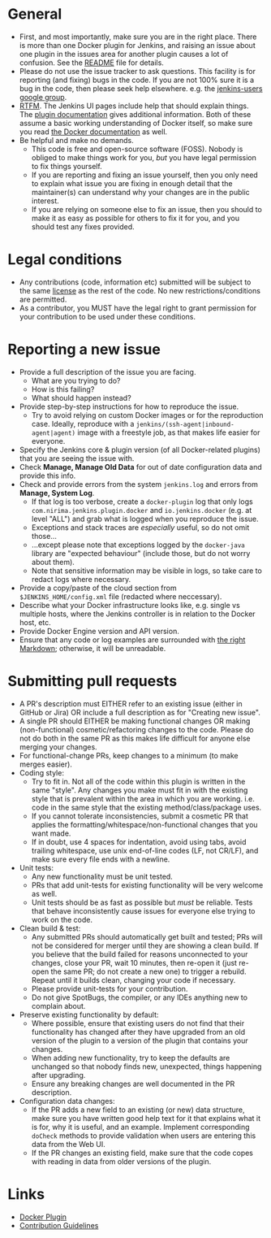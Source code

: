 # General

- First, and most importantly, make sure you are in the right place.
There is more than one Docker plugin for Jenkins, and raising an issue about one plugin in the issues area for another plugin causes a lot of confusion.
See the [README](README.md) file for details.
- Please do not use the issue tracker to ask questions.
This facility is for reporting (and fixing) bugs in the code.
If you are not 100% sure it is a bug in the code, then please seek help elsewhere.
e.g. the [jenkins-users google group](https://groups.google.com/forum/#!forum/jenkinsci-users).
- [RTFM](https://en.wikipedia.org/wiki/RTFM).
The Jenkins UI pages include help that should explain things.
The
[plugin documentation](README.md)
gives additional information.
Both of these assume a basic working understanding of Docker itself, so make sure you read [the Docker documentation](https://docs.docker.com/) as well.
- Be helpful and make no demands.
  * This code is free and open-source software (FOSS). Nobody is obliged to make things work for you, *but* you have legal permission to fix things yourself.
  * If you are reporting and fixing an issue yourself, then you only need to explain what issue you are fixing in enough detail that the maintainer(s) can understand why your changes are in the public interest.
  * If you are relying on someone else to fix an issue, then you should to make it as easy as possible for others to fix it for you, and you should test any fixes provided.

# Legal conditions

- Any contributions (code, information etc) submitted will be subject to the same [license](LICENSE) as the rest of the code.
No new restrictions/conditions are permitted.
- As a contributor, you MUST have the legal right to grant permission for your contribution to be used under these conditions.

# Reporting a new issue

- Provide a full description of the issue you are facing.
  * What are you trying to do?
  * How is this failing?
  * What should happen instead?
- Provide step-by-step instructions for how to reproduce the issue.
  * Try to avoid relying on custom Docker images or for the reproduction case. Ideally, reproduce with a `jenkins/(ssh-agent|inbound-agent|agent)` image with a freestyle job, as that makes life easier for everyone.
- Specify the Jenkins core & plugin version (of all Docker-related plugins) that you are seeing the issue with.
- Check **Manage, Manage Old Data** for out of date configuration data and provide this info.
- Check and provide errors from the system `jenkins.log` and errors from **Manage, System Log**.
  * If that log is too verbose, create a `docker-plugin` log that only logs `com.nirima.jenkins.plugin.docker` and `io.jenkins.docker` (e.g. at level "ALL") and grab what is logged when you reproduce the issue.
  * Exceptions and stack traces are *especially* useful, so do not omit those...
  * ...except please note that exceptions logged by the `docker-java` library are "expected behaviour" (include those, but do not worry about them).
  * Note that sensitive information may be visible in logs, so take care to redact logs where necessary.
- Provide a copy/paste of the cloud section from `$JENKINS_HOME/config.xml` file (redacted where neccessary).
- Describe what your Docker infrastructure looks like, e.g. single vs multiple hosts, where the Jenkins controller is in relation to the Docker host, etc.
- Provide Docker Engine version and API version.
- Ensure that any code or log examples are surrounded with [the right Markdown](https://help.github.com/articles/github-flavored-markdown/); otherwise, it will be unreadable.

# Submitting pull requests

- A PR's description must EITHER refer to an existing issue (either in GitHub or Jira) OR include a full description as for "Creating new issue".
- A single PR should EITHER be making functional changes OR making (non-functional) cosmetic/refactoring changes to the code.
Please do not do both in the same PR as this makes life difficult for anyone else merging your changes.
- For functional-change PRs, keep changes to a minimum (to make merges easier).
- Coding style:
  * Try to fit in.
  Not all of the code within this plugin is written in the same "style".
  Any changes you make must fit in with the existing style that is prevalent within the area in which you are working.
  i.e. code in the same style that the existing method/class/package uses.
  * If you cannot tolerate inconsistencies, submit a cosmetic PR that applies the formatting/whitespace/non-functional changes that you want made.
  * If in doubt, use 4 spaces for indentation, avoid using tabs, avoid trailing whitespace, use unix end-of-line codes (LF, not CR/LF), and make sure every file ends with a newline.
- Unit tests:
  * Any new functionality must be unit tested.
  * PRs that add unit-tests for existing functionality will be very welcome as well.
  * Unit tests should be as fast as possible but *must* be reliable. Tests that behave inconsistently cause issues for everyone else trying to work on the code.
- Clean build & test:
  * Any submitted PRs should automatically get built and tested; PRs will not be considered for merger until they are showing a clean build.
  If you believe that the build failed for reasons unconnected to your changes, close your PR, wait 10 minutes, then re-open it (just re-open the same PR; do not create a new one) to trigger a rebuild.
  Repeat until it builds clean, changing your code if necessary.
  * Please provide unit-tests for your contribution.
  * Do not give SpotBugs, the compiler, or any IDEs anything new to complain about.
- Preserve existing functionality by default:
  * Where possible, ensure that existing users do not find that their functionality has changed after they have upgraded from an old version of the plugin to a version of the plugin that contains your changes.
  * When adding new functionality, try to keep the defaults are unchanged so that nobody finds new, unexpected, things happening after upgrading.
  * Ensure any breaking changes are well documented in the PR description.
- Configuration data changes:
  * If the PR adds a new field to an existing (or new) data structure, make sure you have written good help text for it that explains what it is for, why it is useful, and an example.
  Implement corresponding `doCheck` methods to provide validation when users are entering this data from the Web UI.
  * If the PR changes an existing field, make sure that the code copes with reading in data from older versions of the plugin.

# Links

- [Docker Plugin](https://plugins.jenkins.io/docker-plugin/)
- [Contribution Guidelines](https://www.jenkins.io/participate/code/)
